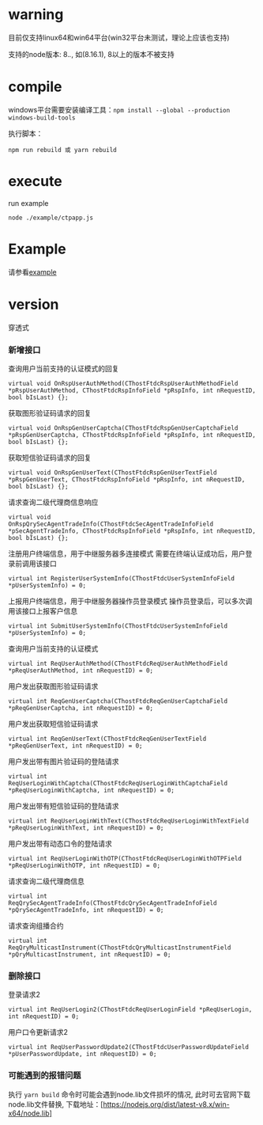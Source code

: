 # warning
目前仅支持linux64和win64平台(win32平台未测试，理论上应该也支持)

支持的node版本: 8.*.*, 如(8.16.1), 8以上的版本不被支持

# compile
windows平台需要安装编译工具：`npm install --global --production windows-build-tools`

执行脚本：
```
npm run rebuild 或 yarn rebuild

```

# execute
run example
```
node ./example/ctpapp.js

```

# Example
请参看[example](https://github.com/iamweilee/nodectp-example.git)

# version
穿透式


### 新增接口
查询用户当前支持的认证模式的回复
```
virtual void OnRspUserAuthMethod(CThostFtdcRspUserAuthMethodField *pRspUserAuthMethod, CThostFtdcRspInfoField *pRspInfo, int nRequestID, bool bIsLast) {};
```

获取图形验证码请求的回复
```
virtual void OnRspGenUserCaptcha(CThostFtdcRspGenUserCaptchaField *pRspGenUserCaptcha, CThostFtdcRspInfoField *pRspInfo, int nRequestID, bool bIsLast) {};
```

获取短信验证码请求的回复
```
virtual void OnRspGenUserText(CThostFtdcRspGenUserTextField *pRspGenUserText, CThostFtdcRspInfoField *pRspInfo, int nRequestID, bool bIsLast) {};
```

请求查询二级代理商信息响应
```
virtual void OnRspQrySecAgentTradeInfo(CThostFtdcSecAgentTradeInfoField *pSecAgentTradeInfo, CThostFtdcRspInfoField *pRspInfo, int nRequestID, bool bIsLast) {};
```

注册用户终端信息，用于中继服务器多连接模式
需要在终端认证成功后，用户登录前调用该接口
```
virtual int RegisterUserSystemInfo(CThostFtdcUserSystemInfoField *pUserSystemInfo) = 0;
```

上报用户终端信息，用于中继服务器操作员登录模式
操作员登录后，可以多次调用该接口上报客户信息
```
virtual int SubmitUserSystemInfo(CThostFtdcUserSystemInfoField *pUserSystemInfo) = 0;
```

查询用户当前支持的认证模式
```
virtual int ReqUserAuthMethod(CThostFtdcReqUserAuthMethodField *pReqUserAuthMethod, int nRequestID) = 0;
```

用户发出获取图形验证码请求
```
virtual int ReqGenUserCaptcha(CThostFtdcReqGenUserCaptchaField *pReqGenUserCaptcha, int nRequestID) = 0;
```

用户发出获取短信验证码请求
```
virtual int ReqGenUserText(CThostFtdcReqGenUserTextField *pReqGenUserText, int nRequestID) = 0;
```

用户发出带有图片验证码的登陆请求
```
virtual int ReqUserLoginWithCaptcha(CThostFtdcReqUserLoginWithCaptchaField *pReqUserLoginWithCaptcha, int nRequestID) = 0;
```

用户发出带有短信验证码的登陆请求
```
virtual int ReqUserLoginWithText(CThostFtdcReqUserLoginWithTextField *pReqUserLoginWithText, int nRequestID) = 0;
```

用户发出带有动态口令的登陆请求
```
virtual int ReqUserLoginWithOTP(CThostFtdcReqUserLoginWithOTPField *pReqUserLoginWithOTP, int nRequestID) = 0;
```

请求查询二级代理商信息
```
virtual int ReqQrySecAgentTradeInfo(CThostFtdcQrySecAgentTradeInfoField *pQrySecAgentTradeInfo, int nRequestID) = 0;
```

请求查询组播合约
```
virtual int ReqQryMulticastInstrument(CThostFtdcQryMulticastInstrumentField *pQryMulticastInstrument, int nRequestID) = 0;
```

### 删除接口
登录请求2
```
virtual int ReqUserLogin2(CThostFtdcReqUserLoginField *pReqUserLogin, int nRequestID) = 0;
```

用户口令更新请求2
```
virtual int ReqUserPasswordUpdate2(CThostFtdcUserPasswordUpdateField *pUserPasswordUpdate, int nRequestID) = 0;
```

### 可能遇到的报错问题
执行 `yarn build` 命令时可能会遇到node.lib文件损坏的情况, 此时可去官网下载node.lib文件替换, 下载地址：[https://nodejs.org/dist/latest-v8.x/win-x64/node.lib]